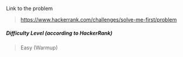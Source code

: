  Link to the problem
 
 > https://www.hackerrank.com/challenges/solve-me-first/problem
 
   ##### Difficulty Level (according to HackerRank)
   
   > Easy (Warmup)